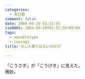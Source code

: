 ```yaml
---
categories:
  - 未分類
comment: false
date: 2004-09-29 03:52:55
iso8601: 2004-09-29T03:52:55+09:00
tags:
  - movabletype
  - cousagi
title: 大した事ではないのだが

---
```


<div class="entry-body">
  <p>「こうさぎ」が「こうげき」に見えた。<br />
    微妙。</p>
</div>
